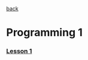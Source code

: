 [back](https://www.bioinfo-lab.com)

# Programming 1

### [Lesson 1](https://www.bioinfo-lab.com/courses/c01/s01/)
